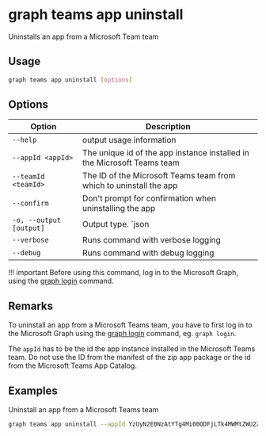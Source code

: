 # graph teams app uninstall

Uninstalls an app from a Microsoft Team team

## Usage

```sh
graph teams app uninstall [options]
```

## Options

Option|Description
------|-----------
`--help`|output usage information
`--appId <appId>`| The unique id of the app instance installed in the Microsoft Teams team
`--teamId <teamId>`| The ID of the Microsoft Teams team from which to uninstall the app
`--confirm`| Don't prompt for confirmation when uninstalling the app
`-o, --output [output]`|Output type. `json|text`. Default `text`
`--verbose`|Runs command with verbose logging
`--debug`|Runs command with debug logging

!!! important
    Before using this command, log in to the Microsoft Graph, using the [graph login](../login.md) command.

## Remarks

To uninstall an app from a Microsoft Teams team, you have to first log in to the Microsoft Graph using the [graph login](../login.md) command, eg. `graph login`.

The `appId` has to be the id the app instance installed in the Microsoft Teams team.
Do not use the ID from the manifest of the zip app package or the id from the Microsoft Teams App Catalog.

## Examples

Uninstall an app from a Microsoft Teams team

```sh
graph teams app uninstall --appId YzUyN2E0NzAtYTg4Mi00ODFjLTk4MWMtZWU2ZWZhYmE4NWM3IyM0ZDFlYTA0Ny1mMTk2LTQ1MGQtYjJlOS0wZDI4NTViYTA1YTY= --teamId 2609af39-7775-4f94-a3dc-0dd67657e900
```